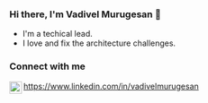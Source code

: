 ### Hi there, I'm Vadivel Murugesan 👋

- I'm a techical lead. 
- I love and fix the architecture challenges.


### Connect with me

<img align="left" alt="vadivelmurugesan | LinkedIn" width="22px" src="https://cdn.jsdelivr.net/npm/simple-icons@v3/icons/linkedin.svg" /> https://www.linkedin.com/in/vadivelmurugesan

<br />
<br />

